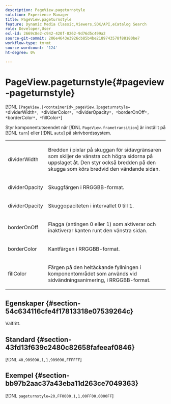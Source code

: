 ```yaml
---
description: PageView.pageturnstyle
solution: Experience Manager
title: PageView.pageturnstyle
feature: Dynamic Media Classic,Viewers,SDK/API,eCatalog Search
role: Developer,User
exl-id: 2669c8e2-c942-420f-8262-9d76d5c499a2
source-git-commit: 206e4643e3926cb85b4be2189743578f88180be7
workflow-type: tm+mt
source-wordcount: '124'
ht-degree: 0%

---
```


# PageView.pageturnstyle{#pageview-pageturnstyle}

[!DNL `[PageView.|<containerId>_pageView.]pageturnstyle= *`dividerWidth`*, *`dividerColor`*, *`dividerOpacity`*, *`borderOnOff`*, *`borderColor`*, *`fillColor`*`]

Styr komponentutseendet när [!DNL `PageView.frametransition`] är inställt på [!DNL `turn`] eller [!DNL `auto`] på skrivbordssystem.

<table id="table_A8CDA1AE2680402A99BCD5DD371B225F"> 
 <tbody> 
  <tr> 
   <td colname="col1"> <p> <span class="codeph"><span class="varname"> dividerWidth </span></span> </p> </td> 
   <td colname="col2"> <p> Bredden i pixlar på skuggan för sidavgränsaren som skiljer de vänstra och högra sidorna på uppslaget åt. Den styr också bredden på den skugga som körs bredvid den vändande sidan. </p> </td> 
  </tr> 
  <tr> 
   <td colname="col1"> <p><span class="codeph"><span class="varname"> dividerOpacity</span></span> </p> </td> 
   <td colname="col2"> <p> Skuggfärgen i RRGGBB-format. </p> </td> 
  </tr> 
  <tr> 
   <td colname="col1"> <p><span class="codeph"><span class="varname"> dividerOpacity</span></span> </p> </td> 
   <td colname="col2"> <p>Skuggopaciteten i intervallet <span class="codeph"> 0</span> till <span class="codeph"> 1</span>. </p> </td> 
  </tr> 
  <tr> 
   <td colname="col1"> <p><span class="codeph"><span class="varname"> borderOnOff</span></span> </p> </td> 
   <td colname="col2"> <p> Flagga (antingen <span class="codeph"> 0</span> eller <span class="codeph"> 1</span>) som aktiverar och inaktiverar kanten runt den vänstra sidan. </p> </td> 
  </tr> 
  <tr> 
   <td colname="col1"> <p><span class="codeph"><span class="varname"> borderColor </span></span> </p> </td> 
   <td colname="col2"> <p> Kantfärgen i RRGGBB-format. </p> </td> 
  </tr> 
  <tr> 
   <td colname="col1"> <p><span class="codeph"><span class="varname"> fillColor </span></span> </p> </td> 
   <td colname="col2"> <p> Färgen på den heltäckande fyllningen i komponentområdet som används vid sidvändningsanimering, i RRGGBB-format. </p> </td> 
  </tr> 
 </tbody> 
</table>

## Egenskaper {#section-54c634116cfe4f17813318e07539264c}

Valfritt.

## Standard {#section-43fd13f639c2480c82658fafeeaf0846}

[!DNL `40,909090,1,1,909090,FFFFFF`]

## Exempel {#section-bb97b2aac37a43eba11d263ce7049363}

[!DNL `pageturnstyle=20,FF0000,1,1,00FF00,0000FF`]
